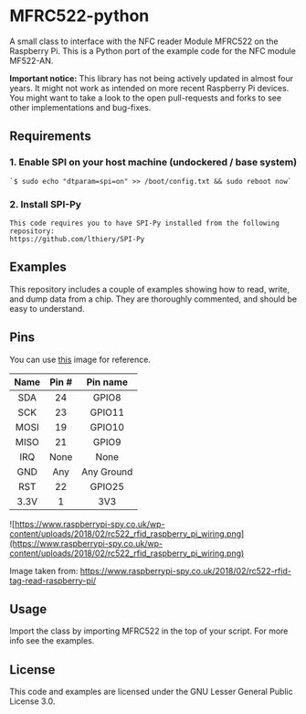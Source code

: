 MFRC522-python
==============
A small class to interface with the NFC reader Module MFRC522 on the Raspberry Pi.
This is a Python port of the example code for the NFC module MF522-AN.

**Important notice:** This library has not being actively updated in almost four years.
It might not work as intended on more recent Raspberry Pi devices. You might want to 
take a look to the open pull-requests and forks to see other implementations and bug-fixes.

## Requirements
### 1. Enable SPI on your host machine (undockered / base system)

    `$ sudo echo "dtparam=spi=on" >> /boot/config.txt && sudo reboot now`

### 2. Install SPI-Py

    This code requires you to have SPI-Py installed from the following repository:
    https://github.com/lthiery/SPI-Py

## Examples
This repository includes a couple of examples showing how to read, write, and dump data from a chip. They are thoroughly commented, and should be easy to understand.

## Pins
You can use [this](http://i.imgur.com/y7Fnvhq.png) image for reference.

| Name | Pin # | Pin name   |
|:------:|:-------:|:------------:|
| SDA  | 24    | GPIO8      |
| SCK  | 23    | GPIO11     |
| MOSI | 19    | GPIO10     |
| MISO | 21    | GPIO9      |
| IRQ  | None  | None       |
| GND  | Any   | Any Ground |
| RST  | 22    | GPIO25     |
| 3.3V | 1     | 3V3        |


![https://www.raspberrypi-spy.co.uk/wp-content/uploads/2018/02/rc522_rfid_raspberry_pi_wiring.png](https://www.raspberrypi-spy.co.uk/wp-content/uploads/2018/02/rc522_rfid_raspberry_pi_wiring.png)

Image taken from: https://www.raspberrypi-spy.co.uk/2018/02/rc522-rfid-tag-read-raspberry-pi/

## Usage
Import the class by importing MFRC522 in the top of your script. For more info see the examples.

## License
This code and examples are licensed under the GNU Lesser General Public License 3.0.
